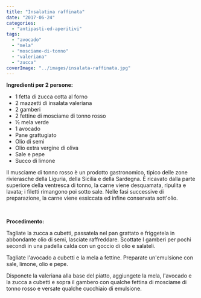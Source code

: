 ```yaml
---
title: "Insalatina raffinata"
date: "2017-06-24"
categories: 
  - "antipasti-ed-aperitivi"
tags: 
  - "avocado"
  - "mela"
  - "mosciame-di-tonno"
  - "valeriana"
  - "zucca"
coverImage: "../images/insalata-raffinata.jpg"
---
```


**Ingredienti per 2 persone:**

- 1 fetta di zucca cotta al forno
- 2 mazzetti di insalata valeriana
- 2 gamberi
- 2 fettine di mosciame di tonno rosso
- ½ mela verde
- 1 avocado
- Pane grattugiato
- Olio di semi
- Olio extra vergine di oliva
- Sale e pepe
- Succo di limone

Il musciame di tonno rosso è un prodotto gastronomico, tipico delle zone rivierasche della Liguria, della Sicilia e della Sardegna. È ricavato dalla parte superiore della ventresca di tonno, la carne viene desquamata, ripulita e lavata; i filetti rimangono poi sotto sale. Nelle fasi successive di preparazione, la carne viene essiccata ed infine conservata sott'olio.

 

**Procedimento:**

Tagliate la zucca a cubetti, passatela nel pan grattato e friggetela in abbondante olio di semi, lasciate raffreddare. Scottate I gamberi per pochi secondi in una padella calda con un goccio di olio e salateli.

Tagliate l'avocado a cubetti e la mela a fettine. Preparate un'emulsione con sale, limone, olio e pepe.

Disponete la valeriana alla base del piatto, aggiungete la mela, l'avocado e la zucca a cubetti e sopra il gambero con qualche fettina di mosciame di tonno rosso e versate qualche cucchiaio di emulsione.
